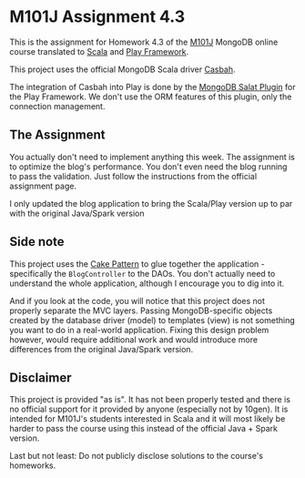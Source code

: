 M101J Assignment 4.3
====================
This is the assignment for Homework 4.3 of the [M101J](https://education.10gen.com/) MongoDB online course translated to [Scala](http://www.scala-lang.org/) and [Play Framework](http://www.playframework.com/).

This project uses the official MongoDB Scala driver [Casbah](http://api.mongodb.org/scala/casbah/current/index.html).

The integration of Casbah into Play is done by the [MongoDB Salat Plugin](https://github.com/leon/play-salat) for the Play Framework.
We don't use the ORM features of this plugin, only the connection management.

The Assignment
--------------
You actually don't need to implement anything this week. The assignment is to optimize the blog's performance.
You don't even need the blog running to pass the validation. Just follow the instructions from the official assignment page.

I only updated the blog application to bring the Scala/Play version up to par with the original Java/Spark version 

Side note
---------
This project uses the [Cake Pattern](http://jonasboner.com/2008/10/06/real-world-scala-dependency-injection-di/) to glue together the application - specifically the `BlogController` to the DAOs.
You don't actually need to understand the whole application, although I encourage you to dig into it.

And if you look at the code, you will notice that this project does not properly separate the MVC layers.
Passing MongoDB-specific objects created by the database driver (model) to templates (view) is not something
you want to do in a real-world application. Fixing this design problem however, would require additional work
and would introduce more differences from the original Java/Spark version. 


Disclaimer
----------
This project is provided "as is". It has not been properly tested and there is no official support for it
provided by anyone (especially not by 10gen). It is intended for M101J's students interested in Scala and
it will most likely be harder to pass the course using this instead of the official Java + Spark version.

Last but not least: Do not publicly disclose solutions to the course's homeworks.
